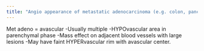 ```yaml
---
title: "Angio appearance of metastatic adenocarcinoma (e.g. colon, pancreas, lung)"
---
```

Met adeno = avascular
-Usually multiple
-HYPOvascular area in parenchymal phase
-Mass effect on adjacent blood vessels with large lesions
-May have faint HYPERvascular rim with avascular center.

